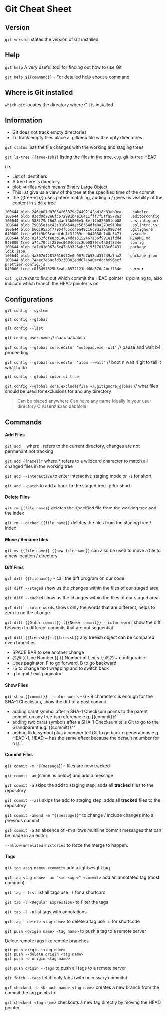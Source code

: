 # Git Cheat Sheet

## Version
`git version`  states the version of Git installed.

## Help 
`git help` A very useful tool for finding out how to use Git

`git help ${{command}}` - For detailed help about a command

## Where is Git installed
`which git`  locates the directory where Git is installed 

## Information
- Git does not track empty directories
- To track empty files place a .gitkeep file with empty directories
 
`git status` lists the file changes with the working and staging trees

`git ls-tree {{tree-ish}}` listing the files in the tree, e.g. git ls-tree HEAD

i.e.
-  List of Identifiers 
-  A tree here is directory
-  blob => files which means Binary Large Object
-  This list give us a view of the tree at the specified time of the commit
-  the {{tree-ish}} uses patern matching, adding a / gives us visibility of the content in side a tree

```
100644 blob 246eb07d07054f65379d74492142bd18c33ab9ea    .babelrc
100644 blob 93dd0d28e6fc672981b4e16411fff7f5ffa578a2    .editorconfig
100644 blob 588f79af6d2a4ae73b000e5a8ef12b82605feb08    .eslintignore
100644 blob 79035e1ac42e016454aec56364dfa0a273e910ba    .eslintrc.js
100644 blob b66c953bf77954fc5cd4ea49c16c9daa0c090744    .gitignore
040000 tree a5fc9b96caebfde1f3f209cce044038c148c5471    .vscode
100644 blob 02f52fcfe83d14824dda5152467156f991e1fdd4    README.md
040000 tree a74c70ccf250ec0604c63c2be0870fc4a04f834e    config
100644 blob fa7e01d067a3e47b69326abc3193170183c62431    package-lock.json
100644 blob 4a807d42818016972e0b907b7b58dd33249a7aa2    package.json
100644 blob 74aec7e60cfd3230382edd07e6a0acdccb696ecf    prettier.config.js
040000 tree c018d9f825b3eabc6572123bdd6a576c2bcf734e    server
```

`cat .git/HEAD` to find out which commit the HEAD pointer is pointing to, also indicate which branch the HEAD pointer is on

## Configurations 
`git config --system`

`git config --global`

`git config --list`

`git config user.name` // isaac.babalola

`git config --global core.editor "notepad.exe -wl1"` // pause and wait b4 proceeding

`git config --global core.editor "atom --wait"` // boot n wait 4 git to tell it what to do

`git config --global color.ui true`

`git config --global core.excludesfile ~/.gitignore_global` // what files should be used for exclusions for and any directory

> Can be placed anywhere 
> Can have any name
> Ideally in your user directory C:\Users\isaac.babalola

## Commands

#### Add Files
`git add .` where . refers to the current directory, changes are not permenant not tracking

`git add {{name}}*` where * refers to a wildcard character to match all changed files in the working tree 

`git add --interactive` to enter interactive staging mode or `-i` for short

`git add --patch` to add a hunk to the staged tree `-p` for short

#### Delete Files
`git rm {{file_name}}`   deletes the specified file from the working tree and the index

`git rm --cached {{file_name}}` deletes the files from the staging tree / index

#### Move / Rename files
`git mv {{file_name}} {{new_file_name}}` can also be used to move a file to a new location / directory

#### Diff Files
`git diff {{filename}}` - call the diff program on our code

`git diff --staged` show us the changes within the files of our staged area

`git diff --cached` show us the changes within the files of our staged area

`git diff --color-words` shows only the words that are different, helps to zero in on the change

`git diff {{Older commit}}..{{Newer commit}} --color-words` show the diff between to different commits that are not sequential

`git diff {{treeish}}..{{treeish}}` any treeish object can be compared even branches

- SPACE BAR to see another change
- @@ {{ Line Number }} {{ Number of Lines }} @@ ~ configurable
- Uses paginator, F to go forward, B to go backward
- -S to change text wrapping and to switch back
- q to quit / exit paginator

#### Show Files
`git show {{commit}} --color-words` - 6 - 9 characters is enough for the SHA-1 Checksum, show the diff of a past commit

- adding carat symbol after a SHA-1 Checksum points to the parent commit on any tree-ish reference e.g. {{commit}}^
- adding two carat symbols after a SHA-1 Checksum tells Git to go to the Grandparent e.g. {{commit}}^^
- adding tilde symbol plus a number tell Git to go back n generations e.g. HEAD~1, HEAD ~ has the same effect because the default nuumber for n is 1

#### Commit Files
`git commit -m "{{message}}"`  files are now tracked

`git commit -am` (same as below) and add a message

`git commit -a` skips the add to staging step, adds all __tracked__ files to the repository

`git commit --all` skips the add to staging step, adds all __tracked__ files to the repository

`git commit -amend -m "{{message}}"` to change / include changes into a previous commit

`git commit -a` an absence of -m allows multiline commit messages that can be made in an editor

`--allow-unrelated-histories` to force the merge to happen.

#### Tags

`git tag <tag name> <commit>` add a lightweight tag

`git tab <tag name> -am "<message>" <commit>` add an annotated tag (most common)

`git tag --list` list all tags use `-l` for a shortcard 

`git tab -l <Regular Expression>` to filter the tags

`git tab -l -n` list tags with annotations

`git tag --delete <tag name>` to delete a tag use `-d` for shortcode

`git push <origin name> <tag name>` to push a tag to a remote server

Delete remote tags like remote branches

```
git push origin :<tag name>
git push --delete origin <tag name>
git push -d origin <tag name>
```

`git push origin --tags` to push all tags to a remote server

`git fetch --tags` fetch only tabs (with necessary commits)

`git checkout -b <branch name> <tag name>` creates a new branch from the commit the tag points to

`git checkout <tag name>` checkouts a new tag directly by moving the HEAD pointer